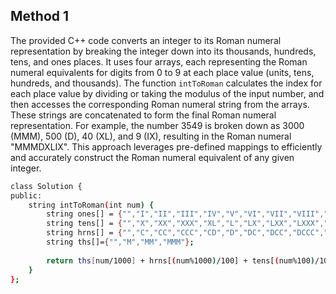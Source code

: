 ## Method 1
The provided C++ code converts an integer to its Roman numeral representation by breaking the integer down into its thousands, hundreds, tens, and ones places. It uses four arrays, each representing the Roman numeral equivalents for digits from 0 to 9 at each place value (units, tens, hundreds, and thousands). The function `intToRoman` calculates the index for each place value by dividing or taking the modulus of the input number, and then accesses the corresponding Roman numeral string from the arrays. These strings are concatenated to form the final Roman numeral representation. For example, the number 3549 is broken down as 3000 (MMM), 500 (D), 40 (XL), and 9 (IX), resulting in the Roman numeral "MMMDXLIX". This approach leverages pre-defined mappings to efficiently and accurately construct the Roman numeral equivalent of any given integer.
```bash
class Solution {
public:
    string intToRoman(int num) {
        string ones[] = {"","I","II","III","IV","V","VI","VII","VIII","IX"};
        string tens[] = {"","X","XX","XXX","XL","L","LX","LXX","LXXX","XC"};
        string hrns[] = {"","C","CC","CCC","CD","D","DC","DCC","DCCC","CM"};
        string ths[]={"","M","MM","MMM"};
        
        return ths[num/1000] + hrns[(num%1000)/100] + tens[(num%100)/10] + ones[num%10];
    }
};
```
